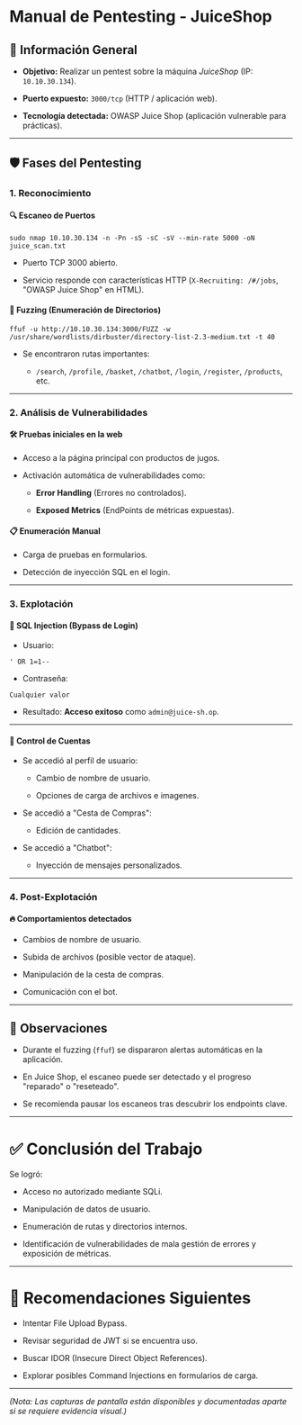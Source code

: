 # Manual de Pentesting - JuiceShop

## 📜 Información General

- **Objetivo:** Realizar un pentest sobre la máquina _JuiceShop_ (IP: `10.10.30.134`).
    
- **Puerto expuesto:** `3000/tcp` (HTTP / aplicación web).
    
- **Tecnología detectada:** OWASP Juice Shop (aplicación vulnerable para prácticas).
    

---

## 🛡️ Fases del Pentesting

### 1. Reconocimiento

#### 🔍 Escaneo de Puertos

```
sudo nmap 10.10.30.134 -n -Pn -sS -sC -sV --min-rate 5000 -oN juice_scan.txt
```

- Puerto TCP 3000 abierto.
    
- Servicio responde con características HTTP (`X-Recruiting: /#/jobs`, "OWASP Juice Shop" en HTML).
    

#### 📂 Fuzzing (Enumeración de Directorios)

```
ffuf -u http://10.10.30.134:3000/FUZZ -w /usr/share/wordlists/dirbuster/directory-list-2.3-medium.txt -t 40
```

- Se encontraron rutas importantes:
    
    - `/search`, `/profile`, `/basket`, `/chatbot`, `/login`, `/register`, `/products`, etc.
        

---

### 2. Análisis de Vulnerabilidades

#### 🛠️ Pruebas iniciales en la web

- Acceso a la página principal con productos de jugos.
    
- Activación automática de vulnerabilidades como:
    
    - **Error Handling** (Errores no controlados).
        
    - **Exposed Metrics** (EndPoints de métricas expuestas).
        

#### 📋 Enumeración Manual

- Carga de pruebas en formularios.
    
- Detección de inyección SQL en el login.
    

---

### 3. Explotación

#### 🔑 SQL Injection (Bypass de Login)

- Usuario:
    

```
' OR 1=1--
```

- Contraseña:
    

```
Cualquier valor
```

- Resultado: **Acceso exitoso** como `admin@juice-sh.op`.
    

---

#### 👤 Control de Cuentas

- Se accedió al perfil de usuario:
    
    - Cambio de nombre de usuario.
        
    - Opciones de carga de archivos e imagenes.
        
- Se accedió a "Cesta de Compras":
    
    - Edición de cantidades.
        
- Se accedió a "Chatbot":
    
    - Inyección de mensajes personalizados.
        

---

### 4. Post-Explotación

#### 🔥 Comportamientos detectados

- Cambios de nombre de usuario.
    
- Subida de archivos (posible vector de ataque).
    
- Manipulación de la cesta de compras.
    
- Comunicación con el bot.
    

---

## 📌 Observaciones

- Durante el fuzzing (`ffuf`) se dispararon alertas automáticas en la aplicación.
    
- En Juice Shop, el escaneo puede ser detectado y el progreso "reparado" o "reseteado".
    
- Se recomienda pausar los escaneos tras descubrir los endpoints clave.
    

---

# ✅ Conclusión del Trabajo

Se logró:

- Acceso no autorizado mediante SQLi.
    
- Manipulación de datos de usuario.
    
- Enumeración de rutas y directorios internos.
    
- Identificación de vulnerabilidades de mala gestión de errores y exposición de métricas.
    

---

# 📌 Recomendaciones Siguientes

- Intentar File Upload Bypass.
    
- Revisar seguridad de JWT si se encuentra uso.
    
- Buscar IDOR (Insecure Direct Object References).
    
- Explorar posibles Command Injections en formularios de carga.
    

---

_(Nota: Las capturas de pantalla están disponibles y documentadas aparte si se requiere evidencia visual.)_